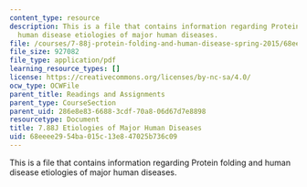 ```yaml
---
content_type: resource
description: This is a file that contains information regarding Protein folding and
  human disease etiologies of major human diseases.
file: /courses/7-88j-protein-folding-and-human-disease-spring-2015/68eeee2954ba015c13e847025b736c09_MIT7_88JS15_Etiologies.pdf
file_size: 927082
file_type: application/pdf
learning_resource_types: []
license: https://creativecommons.org/licenses/by-nc-sa/4.0/
ocw_type: OCWFile
parent_title: Readings and Assignments
parent_type: CourseSection
parent_uid: 286e8e83-6688-3cdf-70a8-06d67d7e8898
resourcetype: Document
title: 7.88J Etiologies of Major Human Diseases
uid: 68eeee29-54ba-015c-13e8-47025b736c09
---
```

This is a file that contains information regarding Protein folding and human disease etiologies of major human diseases.